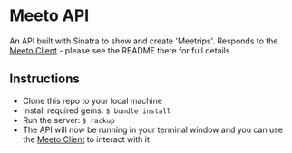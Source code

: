 # Meeto API

An API built with Sinatra to show and create 'Meetrips'.  Responds to the [Meeto Client](https://github.com/Kynosaur/meeto-client) - please see the README there for full details.

## Instructions

- Clone this repo to your local machine
- Install required gems: `$ bundle install`
- Run the server: `$ rackup`
- The API will now be running in your terminal window and you can use the [Meeto Client](https://github.com/Kynosaur/meeto-client) to interact with it
